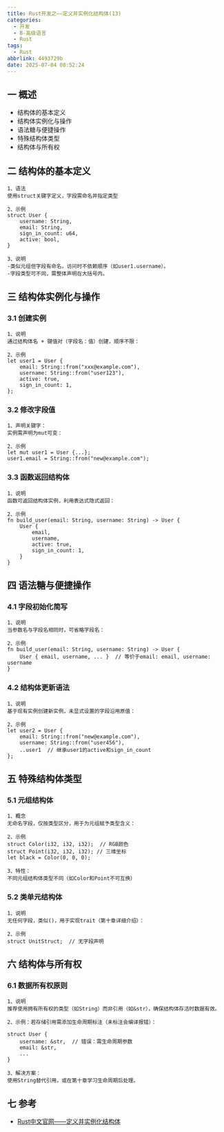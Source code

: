 ```yaml
---
title: Rust开发之——定义并实例化结构体(13)
categories:
  - 开发
  - B-高级语言
  - Rust
tags:
  - Rust
abbrlink: 4493729b
date: 2025-07-04 08:52:24
---
```

## 一 概述

* 结构体的基本定义
* 结构体实例化与操作
* 语法糖与便捷操作
* 特殊结构体类型
* 结构体与所有权

<!--more-->

## 二 结构体的基本定义

```
1、语法
使用struct关键字定义，字段需命名并指定类型

2、示例
struct User {
    username: String,
    email: String,
    sign_in_count: u64,
    active: bool,
}

3、说明
-类似元组但字段有命名，访问时不依赖顺序（如user1.username）。
-字段类型可不同，需整体声明在大括号内。
```

## 三 结构体实例化与操作

### 3.1 创建实例

```
1、说明
通过结构体名 + 键值对（字段名：值）创建，顺序不限：

2、示例
let user1 = User {
    email: String::from("xxx@example.com"),
    username: String::from("user123"),
    active: true,
    sign_in_count: 1,
};
```

### 3.2 修改字段值

```
1、声明关键字：
实例需声明为mut可变：

2、示例
let mut user1 = User {...};
user1.email = String::from("new@example.com");
```

### 3.3 函数返回结构体

```
1、说明
函数可返回结构体实例，利用表达式隐式返回：

2、示例
fn build_user(email: String, username: String) -> User {
    User {
        email,
        username,
        active: true,
        sign_in_count: 1,
    }
}
```

## 四 语法糖与便捷操作

### 4.1 字段初始化简写

```
1、说明
当参数名与字段名相同时，可省略字段名：

2、示例
fn build_user(email: String, username: String) -> User {
    User { email, username, ... }  // 等价于email: email, username: username
}
```

### 4.2 结构体更新语法

```
1、说明
基于现有实例创建新实例，未显式设置的字段沿用原值：

2、示例
let user2 = User {
    email: String::from("new@example.com"),
    username: String::from("user456"),
    ..user1  // 继承user1的active和sign_in_count
};
```

## 五 特殊结构体类型

### 5.1 元组结构体

```
1、概念
无命名字段，仅按类型区分，用于为元组赋予类型含义：

2、示例
struct Color(i32, i32, i32);  // RGB颜色
struct Point(i32, i32, i32); // 三维坐标
let black = Color(0, 0, 0);

3、特性：
不同元组结构体类型不同（如Color和Point不可互换）
```

### 5.2 类单元结构体

```
1、说明
无任何字段，类似()，用于实现trait（第十章详细介绍）：

2、示例
struct UnitStruct;  // 无字段声明
```

## 六 结构体与所有权

### 6.1 数据所有权原则

```
1、说明
推荐使用拥有所有权的类型（如String）而非引用（如&str），确保结构体存活时数据有效。

2、示例：若存储引用需添加生命周期标注（未标注会编译报错）：

struct User {
    username: &str,  // 错误：需生命周期参数
    email: &str,
    ...
}

3、解决方案：
使用String替代引用，或在第十章学习生命周期后处理。
```

## 七 参考

* [Rust中文官网——定义并实例化结构体](https://rust.bootcss.com/ch05-01-defining-structs.html)